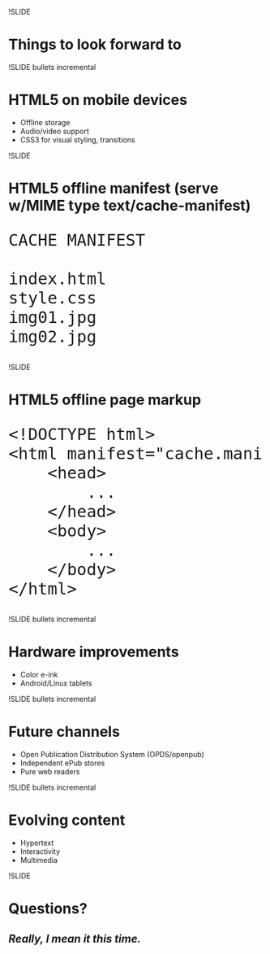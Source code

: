 !SLIDE

# Things to look forward to #

!SLIDE bullets incremental

# HTML5 on mobile devices #

* Offline storage
* Audio/video support
* CSS3 for visual styling, transitions

!SLIDE

# HTML5 offline manifest (serve w/MIME type text/cache-manifest) #

<pre style="font-size: 24pt;">
CACHE MANIFEST

index.html
style.css
img01.jpg
img02.jpg
</pre>

!SLIDE

# HTML5 offline page markup

<pre style="font-size: 24pt;">
&lt;!DOCTYPE html&gt;
&lt;html manifest=&quot;cache.manifest&quot;&gt;
    &lt;head&gt;
        ...
    &lt;/head&gt;
    &lt;body&gt;
        ...
    &lt;/body&gt;
&lt;/html&gt;
</pre>

!SLIDE bullets incremental

# Hardware improvements #

* Color e-ink
* Android/Linux tablets

!SLIDE bullets incremental

# Future channels #

* Open Publication Distribution System (OPDS/openpub)
* Independent ePub stores
* Pure web readers

!SLIDE bullets incremental

# Evolving content #

* Hypertext
* Interactivity
* Multimedia

!SLIDE

# Questions? #

## _Really, I mean it this time._ ##

